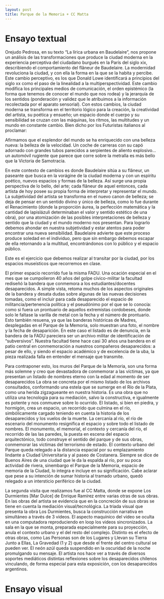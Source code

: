 ```yaml
---
layout: post
title: Parque de la Memoria + CC Matta
---
```


# Ensayo textual
Orejudo Pedrosa, en su texto “La lírica urbana en Baudelaire”, nos propone un análisis de las transformaciones que produce la ciudad moderna en la experiencia perceptiva del ciudadano burgués en la París del siglo xix, describiendo el comportamiento del flâneur de Baudelaire.
La modernidad revoluciona la ciudad, y con ella la forma en la que se la habita y percibe. Este cambio perceptivo, es los que Donald Lowe identificará a principios del siglo xx como el paso de la linealidad a la multiperspectividad. Este cambio modifica los principales medios de comunicación, el orden epistémico (la forma que tenemos de conocer el mundo que nos rodea) y la jerarquía de los sentidos (ponderación y validez que le atribuimos a la información recolectada por el aparato sensorial).
Con estos cambios, la ciudad moderna se transforma en el territorio lógico para la creación, la creatividad del artista, su poética y ensueño; un espacio donde el cuerpo y su sensibilidad se cruzan con las máquinas, los ritmos, las multitudes y un mundo en constante cambio. Bien dicho por los Futuristas italianos al proclamar:

Afirmamos que el esplendor del mundo se ha enriquecido con una belleza nueva: la belleza de la velocidad. Un coche de carreras con su capó adornado con grandes tubos parecidos a serpientes de aliento explosivo... un automóvil rugiente que parece que corre sobre la metralla es más bello que la Victoria de Samotracia.

En este contexto de cambios es donde Baudelaire sitúa a su flâneur, un paseante que busca en la vorágine de la ciudad moderna y con un espíritu poético, nuevos espacios y formas de la belleza.
Así surge una propia perspectiva de lo bello, del arte; cada flâneur de aquel entonces, cada artista de hoy posee su propia forma de interpretar y representar el mundo. La subjetividad del artista se transforma en el nuevo canon de belleza; se deja de pensar en un sentido divino y único de belleza, como lo fue durante el Renacimiento (donde la proporción áurea, la perfección matemática y la cantidad de lapislázuli determinaban el valor y sentido estético de una obra), por una atomización de las posibles interpretaciones de belleza y sentido que la ciudad y el mundo moderno nos presentan.
Para lograrlo debemos ahondar en nuestra subjetividad y estar atentos para poder encontrar una nueva sensibilidad. Baudelaire advierte que este proceso produce soledad en el individuo, pero que sin embargo debemos escapar de ella retornando a la multitud, encontrándonos con lo público y el espacio público.

Este es el ejercicio que debemos realizar al transitar por la ciudad, por los espacios museísticos que recorremos en clase.

El primer espacio recorrido fue la misma FADU. Una ocación especial en el mes que se cumpolieron 40 años del golpe cívico-militar la facultad rediseñó la bandera que conmemora a los estudiantes/docentes desaparecidos. A simple vista, retoma muchos de los aspectos originales de la bandera y desata dudas sobre algunas de las nuevas decisiones tomadas, como el incluir para cada desaparecido el espacio de militancia/pertenencia política y el pseudónimo por el que se lo conocía: como si fuera un prontuario de aquellos extremistas cordobeses, donde solo le faltase la varilla de metal con la fecha y el número de prontuario. Esto también resuena, ya que las banderas históricas de Madres, desplegadas en el Parque de la Memoria, solo muestran una foto, el nombre y la fecha de desaparición. En este caso el listado es de denuncia, en la bandera de la FADU pareciera ser un archivo militar de identificación de “subversivos”. Nuestra facultad tiene hace casi 30 años una bandera en el patio central en conmemoración a nuestros compañeros desaparecidos: a pesar de ello, y siendo el espacio académico y de excelencia de la uba, la pieza realizada falla en entender el mensaje que transmite.

Para contraponer esto, los muros del Parque de la Memoria, son una forma más solemne y creo que devastadora de conmemorar a las víctimas, ya que presentan un listado de nombres eterno con la edad al momento de ser desaparecidos
La obra se concreta por el mismo listado de los archivos consultados, conformando una estela que se sumerge en el Río de la Plata, como una herida zigzagueante en nuestra historia. Es una obra que no utiliza una tecnología para su mediación, salvo la constructiva, e igualmente es potente y nos conmueve sobre lo ocurrido. El listado, si bien en piedra, y hormigón, crea un espacio, un recorrido que culmina en el río, simbólicamente cargado teniendo en cuenta la historia de los desaparecidos y los vuelos de la muerte. La cercanía al río, el río de escenario del monumento resignifica el espacio y sobre todo el listado de nombres.
El monumento, el memorial, el contexto y cercanía del río, el recorrido de las las paredes, la puesta en escena del espacio arquitectónico, todo construye el sentido del parque y de sus obras, conmemorar las víctimas del terrorismo de estado.
El contexto urbano del Parque queda relegado a la distancia espacial por su emplazamiento lindante a Ciudad Universitaria y al paseo de Costanera. Siempre se dice de Buenos Aires de una ciudad que le da la espalda al río, por su poca actividad de rivera, sinembargo el Parque de la Memoria, espacio de memoria de la Ciudad, lo integra e incluye en su significación. Cabe aclarar que pese a su intención de sumar historia al tramado urbano, quedó relegado a un intersticio periférico de la ciudad.

La segunda visita que realizamos fue al CC Matta, donde se expone Los Durmientes [Mar Dulce] de Enrique Ramírez entre varias otras de sus obras. En las obras del artista se evidencia que en la concreción de sus obras se tiene en cuenta la mediación visual/tecnológica.
La triada visual que presenta la obra Los Durmientes, busca la construcción narrativa en simultáneo a través de 3 videos. El aspecto maquínico del video se oculta en una computadora reproduciendo en loop los videos sincronizados. La sala en la que se monta, preparada especialmente para su proyección, anula el contexto urbano y el del resto del complejo.
Distinto es el efecto de otras obras, como Las Personas son de los Lugares y Llevan su Tierra Junto a Ellas, La Gravedad (1 y 2) que desde el frente del centro cultural se pueden ver. El neón azúl queda suspendido en la oscuridad de la noche promulgando su mensaje.
El artista nos hace ver a través de diversos soportes mediáticos distintas reflexiones sobre los desaparecidos chilenos vinculando, de forma especial para esta exposición, con los desaparecidos argentinos.

# Ensayo visual

